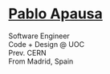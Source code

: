 # <a href="https://apausa.dev" target="_blank" rel="noreferrer">**Pablo Apausa**</a>

Software Engineer  
Code + Design @ UOC  
Prev. CERN  
From Madrid, Spain  
